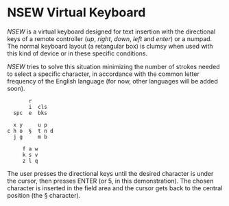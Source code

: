 NSEW Virtual Keyboard
=====================

*NSEW* is a virtual keyboard designed for text insertion with the directional keys of a remote controller (_up_, _right_, _down_, _left_ and _enter_) or a numpad. The normal keyboard layout (a retangular box) is clumsy when used with this kind of device or in these specific conditions.

*NSEW* tries to solve this situation minimizing the number of strokes needed to select a specific character, in accordance with the common letter frequency of the English language (for now, other languages will be added soon).

           r
           i  cls
      spc  e  bks

      x y     u p
    c h o  §  t n d
      j g     m b

         f a w
         k s v
         z l q

The user presses the directional keys until the desired character is under the cursor, then presses ENTER (or 5, in this demonstration). The chosen character is inserted in the field area and the cursor gets back to the central position (the § character).
